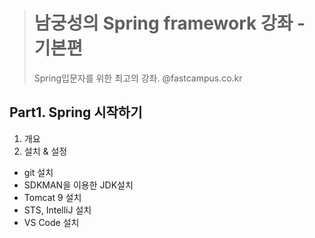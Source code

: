 > # 남궁성의 Spring framework 강좌 - 기본편
> Spring입문자를 위한 최고의 강좌. @fastcampus.co.kr           

## Part1. Spring 시작하기
1. 개요
2. 설치 & 설정
- git 설치
- SDKMAN을 이용한 JDK설치
- Tomcat 9 설치
- STS, IntelliJ 설치
- VS Code 설치
